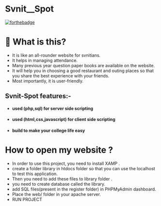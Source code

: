 # Svnit__Spot

[![forthebadge](https://forthebadge.com/images/badges/built-with-love.svg)](https://forthebadge.com)

# 🤔 What is this?
- It is like an all-rounder website for svnitians.
- It helps in managing attendance.
- Many previous year question paper books are available on the website.
- It will help you in choosing a good restaurant and outing places so that you share the best experience with your friends.
- Most importantly, it is user-friendly.

## Svnit-Spot features:-

  - #### used **(php,sql)** for server side scripting
  - #### used **(html,css,javascript)** for client side scripting
  - #### build to make your college life easy

# How to open my website ?

* In order to use this project, you need to install XAMP .
* create a folder library in htdocs folder so that you can use the localhost to test this application.
*  Then you need to add these files to library folder .
* you need to create database called the library.
* add SQL files(present in the register folder) in PHPMyAdmin dashboard.
* Place the web/ folder in your apache server.
* RUN PROJECT
